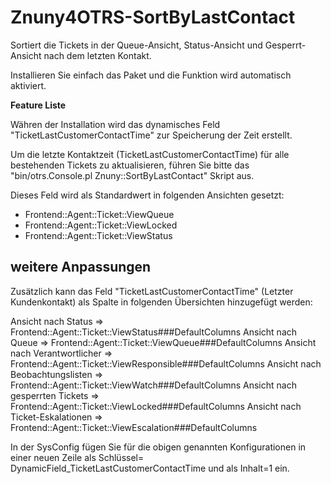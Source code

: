 # Znuny4OTRS-SortByLastContact

Sortiert die Tickets in der Queue-Ansicht, Status-Ansicht und Gesperrt-Ansicht nach dem letzten Kontakt.

Installieren Sie einfach das Paket und die Funktion wird automatisch aktiviert.


**Feature Liste**

Währen der Installation wird das dynamisches Feld "TicketLastCustomerContactTime" zur Speicherung der Zeit erstellt.

Um die letzte Kontaktzeit (TicketLastCustomerContactTime) für alle bestehenden Tickets zu aktualisieren, führen Sie bitte das "bin/otrs.Console.pl Znuny::SortByLastContact" Skript aus.

Dieses Feld wird als Standardwert in folgenden Ansichten gesetzt:
* Frontend::Agent::Ticket::ViewQueue
* Frontend::Agent::Ticket::ViewLocked
* Frontend::Agent::Ticket::ViewStatus

## weitere Anpassungen

Zusätzlich kann das Feld "TicketLastCustomerContactTime" (Letzter Kundenkontakt) als Spalte in folgenden Übersichten hinzugefügt werden:

Ansicht nach Status              => Frontend::Agent::Ticket::ViewStatus###DefaultColumns
Ansicht nach Queue               => Frontend::Agent::Ticket::ViewQueue###DefaultColumns
Ansicht nach Verantwortlicher    => Frontend::Agent::Ticket::ViewResponsible###DefaultColumns
Ansicht nach Beobachtungslisten  => Frontend::Agent::Ticket::ViewWatch###DefaultColumns
Ansicht nach gesperrten Tickets  => Frontend::Agent::Ticket::ViewLocked###DefaultColumns
Ansicht nach Ticket-Eskalationen => Frontend::Agent::Ticket::ViewEscalation###DefaultColumns

In der SysConfig fügen Sie für die obigen genannten Konfigurationen in einer neuen Zeile als Schlüssel= DynamicField_TicketLastCustomerContactTime und als Inhalt=1 ein.